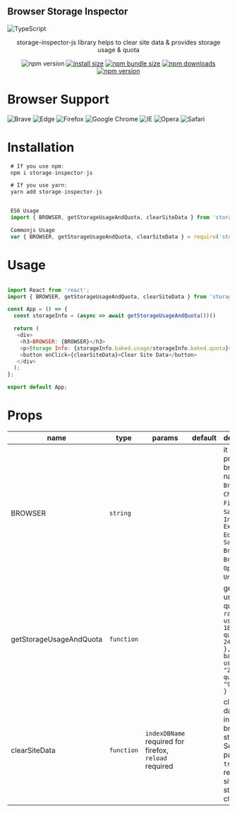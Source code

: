## Browser Storage Inspector 

![TypeScript](https://img.shields.io/badge/typescript-%23007ACC.svg?style=for-the-badge&logo=typescript&logoColor=white)



<p align="center">storage-inspector-js library helps to clear site data & provides storage usage & quota</p>



<div align="center">

![npm version](https://img.shields.io/npm/v/storage-inspector-js.svg?style=flat-square)
[![install size](https://img.shields.io/badge/dynamic/json?url=https://packagephobia.com/v2/api.json?p=storage-inspector-js&query=$.install.pretty&label=install%20size&style=flat-square)](https://packagephobia.now.sh/result?p=storage-inspector-js)
[![npm bundle size](https://img.shields.io/bundlephobia/minzip/axios?style=flat-square)](https://bundlephobia.com/package/axios@latest)
[![npm downloads](https://img.shields.io/npm/dm/storage-inspector-js.svg?style=flat-square)](https://npm-stat.com/charts.html?package=storage-inspector-js) [![npm version](https://badge.fury.io/js/storage-inspector-js.svg)](https://badge.fury.io/js/storage-inspector-js) 





</div>


# Browser Support
![Brave](https://img.shields.io/badge/Brave-FB542B?style=for-the-badge&logo=Brave&logoColor=white) ![Edge](https://img.shields.io/badge/Edge-0078D7?style=for-the-badge&logo=Microsoft-edge&logoColor=white) ![Firefox](https://img.shields.io/badge/Firefox-FF7139?style=for-the-badge&logo=Firefox-Browser&logoColor=white) ![Google Chrome](https://img.shields.io/badge/Google%20Chrome-4285F4?style=for-the-badge&logo=GoogleChrome&logoColor=white) ![IE](https://img.shields.io/badge/Internet%20Explorer-0076D6?style=for-the-badge&logo=Internet%20Explorer&logoColor=white) ![Opera](https://img.shields.io/badge/Opera-FF1B2D?style=for-the-badge&logo=Opera&logoColor=white) ![Safari](https://img.shields.io/badge/Safari-000000?style=for-the-badge&logo=Safari&logoColor=white)







# Installation

```js
 # If you use npm:
 npm i storage-inspector-js

 # If you use yarn:
 yarn add storage-inspector-js


 ES6 Usage
 import { BROWSER, getStorageUsageAndQuota, clearSiteData } from 'storage-inspector-js';

 Commonjs Usage
 var { BROWSER, getStorageUsageAndQuota, clearSiteData } = require('storage-inspector-js');

```

# Usage

<!-- ![Alt text](visual/react-collapsible-black.gif?raw=true "React Collapsible") -->

```js

import React from 'react';
import { BROWSER, getStorageUsageAndQuota, clearSiteData } from 'storage-inspector-js';

const App = () => {
  const storageInfo = (async => await getStorageUsageAndQuota())()

  return (
   <div>
    <h3>BROWSER: {BROWSER}</h3>
    <p>Storage Info: {storageInfo.baked.usage/storageInfo.baked.quota}</p>
    <button onClick={clearSiteData}>Clear Site Data</button>
   </div>
  );
};

export default App;

```

# Props

| name                    | type       | params                                                   | default | description                                                                                                                                                      |
|-------------------------|------------|----------------------------------------------------------|---------|------------------------------------------------------------------------------------------------------------------------------------------------------------------|
| BROWSER                 | `string`   |                                                          |         | it will provide the browser name i.e.   `Brave`, `Chrome`, `Firefox`, `Safari`, `Internet Explorer` `Edge`, `Samsung Browser`, `UC Browser`, `Opera`, `Unknown`. |
| getStorageUsageAndQuota | `function` |                                                          |         | get storage usage & quota    `{     raw: { usage: 180670, quota: 24090080 },     baked: { usage: "230KiB", quota: "980MiB" }    }`                               |
| clearSiteData           | `function` | `indexDBName` required   for firefox,  `reload` required |         | clears site data which includes all browser storage.  Set `reload` params to `true`, to reload the site once storage is clear.                                   |